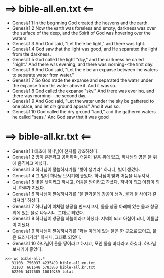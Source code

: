 # ==> bible-all.en.txt <==
* Genesis1.1  In the beginning God created the heavens and the earth.
* Genesis1.2  Now the earth was formless and empty, darkness was over the surface of the deep, and the Spirit of God was hovering over the waters.
* Genesis1.3  And God said, "Let there be light," and there was light.
* Genesis1.4  God saw that the light was good, and He separated the light from the darkness.
* Genesis1.5  God called the light "day," and the darkness he called "night." And there was evening, and there was morning--the first day.
* Genesis1.6  And God said, "Let there be an expanse between the waters to separate water from water."
* Genesis1.7  So God made the expanse and separated the water under the expanse from the water above it. And it was so.
* Genesis1.8  God called the expanse "sky." And there was evening, and there was morning--the second day.
* Genesis1.9  And God said, "Let the water under the sky be gathered to one place, and let dry ground appear." And it was so.
* Genesis1.10  God called the dry ground "land," and the gathered waters he called "seas." And God saw that it was good.

# ==> bible-all.kr.txt <==
* Genesis1.1  태초에 하나님이 천지를 창조하셨다.
* Genesis1.2  땅이 혼돈하고 공허하며, 어둠이 깊음 위에 있고, 하나님의 영은 물 위에 움직이고 계셨다.
* Genesis1.3  하나님이 말씀하시기를 "빛이 생겨라" 하시니, 빛이 생겼다.
* Genesis1.4  그 빛이 하나님 보시기에 좋았다. 하나님이 빛과 어둠을 나누셔서,
* Genesis1.5  빛을 낮이라고 하시고, 어둠을 밤이라고 하셨다. 저녁이 되고 아침이 되니, 하루가 지났다.
* Genesis1.6  하나님이 말씀하시기를 "물 한가운데 창공이 생겨, 물과 물 사이가 갈라져라" 하셨다.
* Genesis1.7  하나님이 이처럼 창공을 만드시고서, 물을 창공 아래에 있는 물과 창공 위에 있는 물로 나누시니, 그대로 되었다.
* Genesis1.8  하나님이 창공을 하늘이라고 하셨다. 저녁이 되고 아침이 되니, 이튿날이 지났다.
* Genesis1.9  하나님이 말씀하시기를 "하늘 아래에 있는 물은 한 곳으로 모이고, 뭍은 드러나거라" 하시니, 그대로 되었다.
* Genesis1.10  하나님이 뭍을 땅이라고 하시고, 모인 물을 바다라고 하셨다. 하나님 보시기에 좋았다.


```
>>> wc bible-all.*
   31103  756037 4235419 bible-all.en.txt
   31103  661648 5783870 bible-all.kr.txt
   62206 1417685 10019289 total
```
